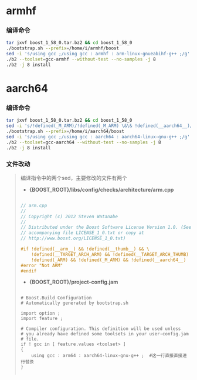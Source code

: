 # armhf

### 编译命令

``` bash
tar jxvf boost_1_58_0.tar.bz2 && cd boost_1_58_0
./bootstrap.sh --prefix=/home/i/armhf/boost
sed -i 's/using gcc ;/using gcc : armhf : arm-linux-gnueabihf-g++ ;/g' project-config.jam
./b2 --toolset=gcc-armhf --without-test --no-samples -j 8 
./b2 -j 8 install
```


# aarch64

### 编译命令

``` bash
tar jxvf boost_1_58_0.tar.bz2 && cd boost_1_58_0
sed -i 's/!defined(_M_ARM)/!defined(_M_ARM) \&\& !defined(__aarch64__)/g' libs/config/checks/architecture/arm.cpp
./bootstrap.sh --prefix=/home/i/aarch64/boost
sed -i 's/using gcc ;/using gcc : aarch64 : aarch64-linux-gnu-g++ ;/g' project-config.jam
./b2 --toolset=gcc-aarch64 --without-test --no-samples -j 8 
./b2 -j 8 install
```

### 文件改动

> 编译指令中的两个sed，主要修改的文件有两个
>
> - **{BOOST_ROOT}/libs/config/checks/architecture/arm.cpp**
> 
> ``` CPP
> 
> // arm.cpp
> //
> // Copyright (c) 2012 Steven Watanabe
> //
> // Distributed under the Boost Software License Version 1.0. (See
> // accompanying file LICENSE_1_0.txt or copy at
> // http://www.boost.org/LICENSE_1_0.txt)
> 
> #if !defined(__arm__) && !defined(__thumb__) && \
>     !defined(__TARGET_ARCH_ARM) && !defined(__TARGET_ARCH_THUMB) && \
>     !defined(_ARM) && !defined(_M_ARM) && !defined(__aarch64__)  //这一行最后添加了 && !defined(__aarch64__)
> #error "Not ARM"
> #endif
> 
> ```
>
> - **{BOOST_ROOT}/project-config.jam**
>
> ```jam
> 
> # Boost.Build Configuration
> # Automatically generated by bootstrap.sh
> 
> import option ;
> import feature ;
> 
> # Compiler configuration. This definition will be used unless
> # you already have defined some toolsets in your user-config.jam
> # file.
> if ! gcc in [ feature.values <toolset> ]
> {
>     using gcc : arm64 : aarch64-linux-gnu-g++ ;  #这一行直接直接进行替换
> }
>  
> ```
